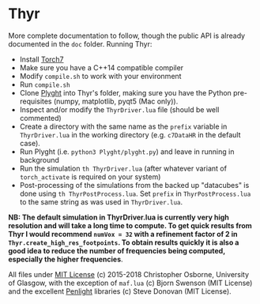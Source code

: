 # Thyr

More complete documentation to follow, though the public API is already documented in the `doc` folder.
Running Thyr:
- Install [Torch7](www.torch.ch)
- Make sure you have a C++14 compatible compiler
- Modify `compile.sh` to work with your environment
- Run `compile.sh`
- Clone [Plyght](https://github.com/Goobley/Plyght) into Thyr's folder, making sure you have the Python pre-requisites (numpy, matplotlib, pyqt5 (Mac only)).
- Inspect and/or modify the `ThyrDriver.lua` file (should be well commented)
- Create a directory with the same name as the `prefix` variable in `ThyrDriver.lua` in the working
  directory (e.g. `c7DataHR` in the default case).
- Run Plyght (i.e. `python3 Plyght/plyght.py`) and leave in running in background
- Run the simulation `th ThyrDriver.lua` (after whatever variant of `torch_activate` is required on your system)
- Post-processing of the simulations from the backed up "datacubes" is done using `th ThyrPostProcess.lua`.
  Set `prefix` in `ThyrPostProcess.lua` to the same string as was used in `ThyrDriver.lua`.

**NB: The default simulation in ThyrDriver.lua is currently very high resolution and will take a long time to compute. To get quick results from Thyr I would recommend `numVox = 32` with a refinement factor of 2 in `Thyr.create_high_res_footpoints`. To obtain results quickly it is also a good idea to reduce the number of frequencies being computed, especially the higher frequencies**.

All files under [MIT License](https://opensource.org/licenses/MIT) (c) 2015-2018 Christopher Osborne, University of Glasgow, with the exception of `maf.lua` (c) Bjorn Swenson (MIT License) and the excellent [Penlight](http://stevedonovan.github.com/Penlight) libraries (c) Steve Donovan (MIT License).
